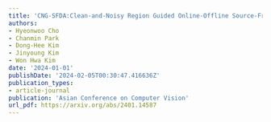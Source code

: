 ```yaml
---
title: 'CNG-SFDA:Clean-and-Noisy Region Guided Online-Offline Source-Free Domain Adaptation'
authors:
- Hyeonwoo Cho
- Chanmin Park
- Dong-Hee Kim
- Jinyoung Kim
- Won Hwa Kim
date: '2024-01-01'
publishDate: '2024-02-05T00:30:47.416636Z'
publication_types:
- article-journal
publication: 'Asian Conference on Computer Vision'
url_pdf: https://arxiv.org/abs/2401.14587
---
```

